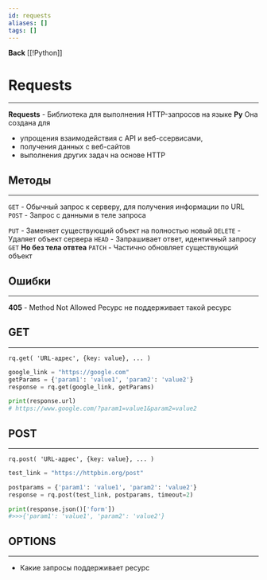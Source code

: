 ```yaml
---
id: requests
aliases: []
tags: []
---
```

**Back**
    [[!Python]]

# Requests
---
**Requests** - Библиотека для выполнения HTTP-запросов на языке **Py**
Она создана для
- упрощения взаимодействия с API и веб-ссервисами,
- получения данных с веб-сайтов
- выполнения других задач на основе HTTP

## Методы
---
`GET` - Обычный запрос к серверу, для получения информации по URL
`POST` - Запрос с данными в теле запроса


`PUT` - Заменяет существующий объект на полностью новый
`DELETE` - Удаляет объект сервера
`HEAD` - Запрашивает ответ, идентичный запросу `GET` **Но без тела отвтеа**
`PATCH` - Частично обновляет существующий объект

## Ошибки
---
**405** - Method Not Allowed
Ресурс не поддерживает такой ресурс


## GET
---
`rq.get( 'URL-адрес', {key: value}, ... )`

```python
google_link = "https://google.com"
getParams = {'param1': 'value1', 'param2': 'value2'}
response = rq.get(google_link, getParams)

print(response.url)
# https://www.google.com/?param1=value1&param2=value2
```

## POST
---
`rq.post( 'URL-адрес', {key: value}, ... )`

```python
test_link = "https://httpbin.org/post"

postparams = {'param1': 'value1', 'param2': 'value2'}
response = rq.post(test_link, postparams, timeout=2)

print(response.json()['form'])
#>>>{'param1': 'value1', 'param2': 'value2'}
```


## OPTIONS
---
- Какие запросы поддерживает ресурс


